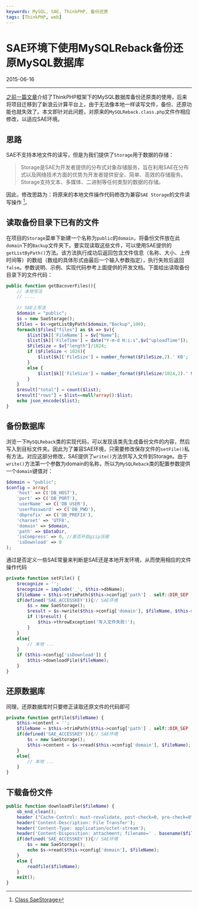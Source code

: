 ```yaml
---
keywords: MySQL, SAE, ThinkPHP, 备份还原
tags: [ThinkPHP, web]
---
```


# SAE环境下使用MySQLReback备份还原MySQL数据库

2015-06-16

---

[之前一篇文章](2013-10-19-ThinkPHP框架下MySQL数据库备份还原类.md)介绍了ThinkPHP框架下的MySQL数据库备份还原类的使用，后来将项目迁移到了新浪云计算平台上，由于无法像本地一样读写文件，备份、还原功能也就失效了。本文即针对此问题，对原来的`MySQLReback.class.php`文件作相应修改，以适应SAE环境。

## 思路

SAE不支持本地文件的读写，但是为我们提供了`Storage`用于数据的存储：

> Storage是SAE为开发者提供的分布式对象存储服务，旨在利用SAE在分布式以及网络技术方面的优势为开发者提供安全、简单、高效的存储服务。Storage支持文本、多媒体、二进制等任何类型的数据的存储。
 
因此，修改思路为：将原来的本地文件操作代码修改为兼容`SAE Storage`的文件读写操作 [^1]。



## 读取备份目录下已有的文件

在项目的`Storage`菜单下新建一个名称为`public`的`domain`，将备份文件放在此`domain`下的`Backup`文件夹下。要实现读取这些文件，可以使用SAE提供的`getListByPath()`方法。该方法执行成功后返回包含文件信息（名称、大小、上传时间等）的数组（数组的具体形式由最后一个输入参数指定），执行失败后返回`false`。参数说明、示例、实现代码参考上面提供的开发文档。下面给出读取备份目录下的文件代码：

```php
public function getBacoverFiles(){        
    // 本地写法
    // ....
 
    // SAE上写法
    $domain = "public";
    $s = new SaeStorage();
    $files = $s->getListByPath($domain,"Backup",100);
    foreach($files["files"] as $k => $v){
        $list[$k]['FileName'] = $v["Name"];
        $list[$k]['FileTime'] = date("Y-m-d H:i:s",$v["uploadTime"]);
        $FileSize = $v["length"]/1024;
        if ($FileSize < 1024){
            $list[$k]['FileSize'] = number_format($FileSize,2).' KB';
        }
        else {
            $list[$k]['FileSize'] = number_format($FileSize/1024,2).' MB';
        }
    }
    $result["total"] = count($list);
    $result["rows"] = $list==null?array():$list;
    echo json_encode($list);
}
```

## 备份数据库

浏览一下`MySQLReback`类的实现代码，可以发现该类先生成备份文件的内容，然后写入到目标文件夹。因此为了兼容SAE环境，只需要修改保存文件的`setFile()`私有方法。对应这部分修改，SAE提供了`write()`方法供写入文件到Storage。由于`write()`方法第一个参数为domain的名称，所以为`MySQLReback`类的配置参数提供一个`domain`键值对：

```php
$domain = "public";
$config = array(
    'host' => C('DB_HOST'),
    'port' => C('DB_PORT'),
    'userName' => C('DB_USER'),
    'userPassword' => C('DB_PWD'),
    'dbprefix' => C('DB_PREFIX'),
    'charset' => 'UTF8',
    'domain' => $domain,
    'path' => $DataDir,
    'isCompress' => 0, //是否开启gzip压缩
    'isDownload' => 0  
);
```

通过是否定义一些SAE常量来判断是SAE还是本地开发环境，从而使用相应的文件操作代码

```php
private function setFile() {
    $recognize = '';
    $recognize = implode('_', $this->dbName);
    $fileName = $this->trimPath($this->config['path'] . self::DIR_SEP . $recognize.'_'.date('YmdHis') . '_' . mt_rand(100000000,999999999) .'.sql');        
    if(defined('SAE_ACCESSKEY')){// SAE环境
        $s = new SaeStorage();
        $result = $s->write($this->config['domain'], $fileName, $this->content);
        if (!$result) {
            $this->throwException('写入文件失败!');
        }
    }
    else{  
        // 本地 ...    
    }            
    if ($this->config['isDownload']) {
        $this->downloadFile($fileName);
    }
}
```

## 还原数据库

同理，还原数据库时只要修正读取还原文件的代码即可

```php
private function getFile($fileName) {
    $this->content = '';
    $fileName = $this->trimPath($this->config['path'] . self::DIR_SEP .$fileName);
    if(defined('SAE_ACCESSKEY')){// SAE环境
        $s = new SaeStorage();
        $this->content = $s->read($this->config['domain'], $fileName);
    }
    else{
        // 本地 ...
    }            
}
```

## 下载备份文件

```php
public function downloadFile($fileName) {
    ob_end_clean();
    header ("Cache-Control: must-revalidate, post-check=0, pre-check=0");
    header('Content-Description: File Transfer');
    header('Content-Type: application/octet-stream');
    header('Content-Disposition: attachment; filename=' . basename($fileName));
    if(defined('SAE_ACCESSKEY')){// SAE环境
        $s = new SaeStorage();
        echo $s->read($this->config['domain'], $fileName);
    }
    else {
        readfile($fileName);
    }
    exit();
}
```


[^1]: [Class SaeStorage](http://apidoc.sinaapp.com/class-SaeStorage.html)